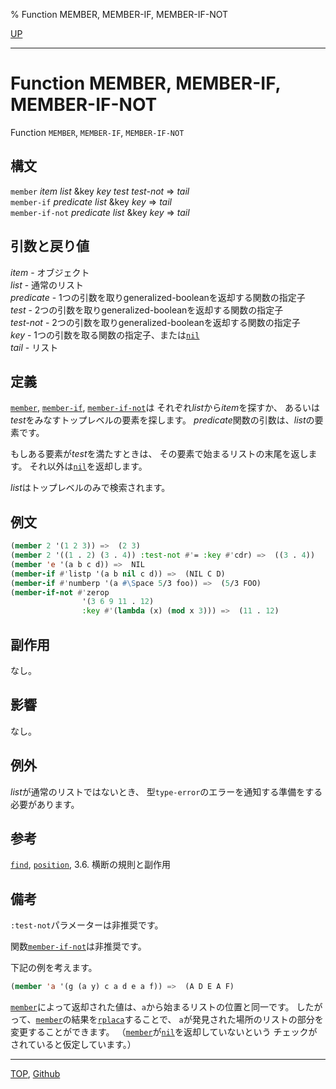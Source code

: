 % Function MEMBER, MEMBER-IF, MEMBER-IF-NOT

[UP](14.2.html)  

---

# Function MEMBER, MEMBER-IF, MEMBER-IF-NOT


Function `MEMBER`, `MEMBER-IF`, `MEMBER-IF-NOT`


## 構文

`member` *item* *list* &key *key* *test* *test-not* => *tail*  
`member-if` *predicate* *list* &key *key* => *tail*  
`member-if-not` *predicate* *list* &key *key* => *tail*


## 引数と戻り値

*item* - オブジェクト  
*list* - 通常のリスト  
*predicate* - 1つの引数を取りgeneralized-booleanを返却する関数の指定子  
*test* - 2つの引数を取りgeneralized-booleanを返却する関数の指定子  
*test-not* - 2つの引数を取りgeneralized-booleanを返却する関数の指定子  
*key* - 1つの引数を取る関数の指定子、または[`nil`](5.3.nil-variable.html)  
*tail* - リスト


## 定義

[`member`](14.2.member-function.html), [`member-if`](14.2.member-function.html), [`member-if-not`](14.2.member-function.html)は
それぞれ*list*から*item*を探すか、
あるいは*test*をみなすトップレベルの要素を探します。
*predicate*関数の引数は、*list*の要素です。

もしある要素が*test*を満たすときは、
その要素で始まるリストの末尾を返します。
それ以外は[`nil`](5.3.nil-variable.html)を返却します。

*list*はトップレベルのみで検索されます。


## 例文

```lisp
(member 2 '(1 2 3)) =>  (2 3)                                 
(member 2 '((1 . 2) (3 . 4)) :test-not #'= :key #'cdr) =>  ((3 . 4))
(member 'e '(a b c d)) =>  NIL
(member-if #'listp '(a b nil c d)) =>  (NIL C D)
(member-if #'numberp '(a #\Space 5/3 foo)) =>  (5/3 FOO)
(member-if-not #'zerop 
                '(3 6 9 11 . 12)
                :key #'(lambda (x) (mod x 3))) =>  (11 . 12)
```


## 副作用

なし。


## 影響

なし。


## 例外

*list*が通常のリストではないとき、
型`type-error`のエラーを通知する準備をする必要があります。


## 参考

[`find`](17.3.find.html),
[`position`](17.3.position.html),
3.6. 横断の規則と副作用


## 備考

`:test-not`パラメーターは非推奨です。

関数[`member-if-not`](14.2.member-function.html)は非推奨です。

下記の例を考えます。

```lisp
(member 'a '(g (a y) c a d e a f)) =>  (A D E A F)
```

[`member`](14.2.member-function.html)によって返却された値は、`a`から始まるリストの位置と同一です。
したがって、[`member`](14.2.member-function.html)の結果を[`rplaca`](14.2.rplaca.html)することで、
`a`が発見された場所のリストの部分を変更することができます。
（[`member`](14.2.member-function.html)が[`nil`](5.3.nil-variable.html)を返却していないという
チェックがされていると仮定しています。）


---
[TOP](index.html),  [Github](https://github.com/nptcl/npt-japanese)


